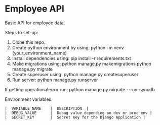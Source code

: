 # Employee API
Basic API for employee data.

Steps to set-up:
 1. Clone this repo.
 2. Create python environment by using:
  python -m venv (your_environment_name)
 3. Install dependencies using:
  pip install -r requirements.txt
 4. Make migrations using:
  python manage.py makemigrations
  python manage.py migrate
 5. Create superuser using:
  python manage.py createsuperuser
 6. Run server:
  python manage.py runserver
  
If getting operationalerror run:
    python manage.py migrate --run-syncdb
    
 Environment variables:



    |  VARIABLE NAME  	|  DESCRIPTION  |
    |  DEBUG_VALUE      |  Debug value depending on dev or prod env |
    |  SECRET_KEY		|  Secret Key for the Django Application |


